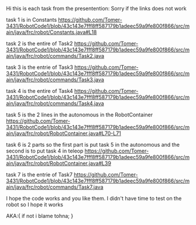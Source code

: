 Hi this is each task from the presentention:
Sorry if the links does not work

task 1 is in Constants
https://github.com/Tomer-3431/RobotCode1/blob/43c143e7fff8ff587179b1adeec59a9fe800f866/src/main/java/frc/robot/Constants.java#L18

task 2 is the entire of Task2
https://github.com/Tomer-3431/RobotCode1/blob/43c143e7fff8ff587179b1adeec59a9fe800f866/src/main/java/frc/robot/commands/Task2.java

task 3 is the entrie of Task3
https://github.com/Tomer-3431/RobotCode1/blob/43c143e7fff8ff587179b1adeec59a9fe800f866/src/main/java/frc/robot/commands/Task3.java

task 4 is the entire of Task4
https://github.com/Tomer-3431/RobotCode1/blob/43c143e7fff8ff587179b1adeec59a9fe800f866/src/main/java/frc/robot/commands/Task4.java

task 5 is the 2 lines in the autonomous in the RobotContainer
https://github.com/Tomer-3431/RobotCode1/blob/43c143e7fff8ff587179b1adeec59a9fe800f866/src/main/java/frc/robot/RobotContainer.java#L70-L71

task 6 is 2 parts so the first part is put task 5 in the autonomous and the second is to put task 4 in teleop
https://github.com/Tomer-3431/RobotCode1/blob/43c143e7fff8ff587179b1adeec59a9fe800f866/src/main/java/frc/robot/RobotContainer.java#L39

task 7 is the entrie of Task7
https://github.com/Tomer-3431/RobotCode1/blob/43c143e7fff8ff587179b1adeec59a9fe800f866/src/main/java/frc/robot/commands/Task7.java

I hope the code works and you like them.
I didn't have time to test on the robot so I hope it works

AKA:{
    if not i blame tohna;
    }